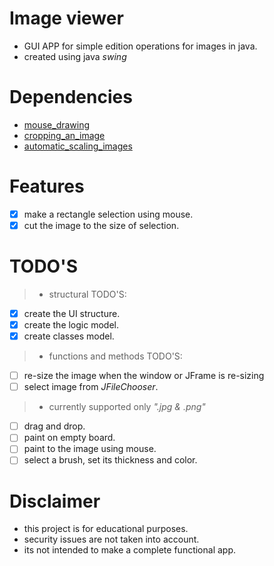# Image viewer
- GUI APP for simple edition operations for images in java.
- created using java *swing*

# Dependencies
- [mouse_drawing](http://www.java2s.com/Tutorials/Java/Graphics_How_to/Screen/Screen_shoot_capture_and_select_an_area_to_cut_with_mouse.htm)
- [cropping_an_image](https://copyprogramming.com/howto/how-do-i-crop-an-image-in-java)
- [automatic_scaling_images](https://www.codejava.net/java-se/graphics/drawing-an-image-with-automatic-scaling)

# Features
- [x] make a rectangle selection using mouse.
- [x] cut the image to the size of selection.

# TODO'S
>- structural TODO'S:
- [x] create the UI structure.
- [x] create the logic model.
- [x] create classes model.
>- functions and methods TODO'S:
- [ ] re-size the image when the window or JFrame is re-sizing
- [ ] select image from *JFileChooser*.
>- currently supported only *".jpg & .png"*
- [ ] drag and drop.
- [ ] paint on empty board.
- [ ] paint to the image using mouse.
- [ ] select a brush, set its thickness and color.

# Disclaimer
- this project is for educational purposes.
- security issues are not taken into account.
- its not intended to make a complete functional app.
